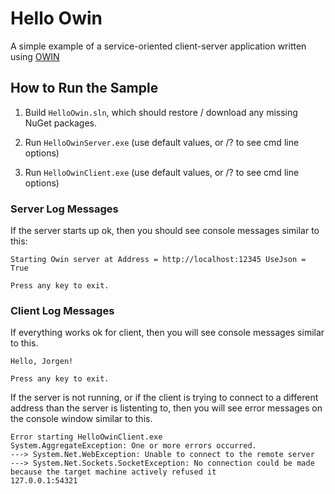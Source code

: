 ﻿# Hello Owin

A simple example of a service-oriented client-server application written using [OWIN](http://owin.org)


## How to Run the Sample

1. Build `HelloOwin.sln`, which should restore / download any missing NuGet packages.

2. Run `HelloOwinServer.exe` (use default values, or /? to see cmd line options)
   
3. Run `HelloOwinClient.exe` (use default values, or /? to see cmd line options)


### Server Log Messages 

If the server starts up ok, then you should see console messages similar to this:

``` console
Starting Owin server at Address = http://localhost:12345 UseJson = True

Press any key to exit.
```

### Client Log Messages 

   If everything works ok for client, then you will see console messages similar to this.

``` console
Hello, Jorgen!

Press any key to exit.
```

If the server is not running, 
or if the client is trying to connect to a different address than the server is listenting to,
then you will see error messages on the console window similar to this.

``` console
Error starting HelloOwinClient.exe
System.AggregateException: One or more errors occurred. 
---> System.Net.WebException: Unable to connect to the remote server 
---> System.Net.Sockets.SocketException: No connection could be made because the target machine actively refused it 
127.0.0.1:54321
```
